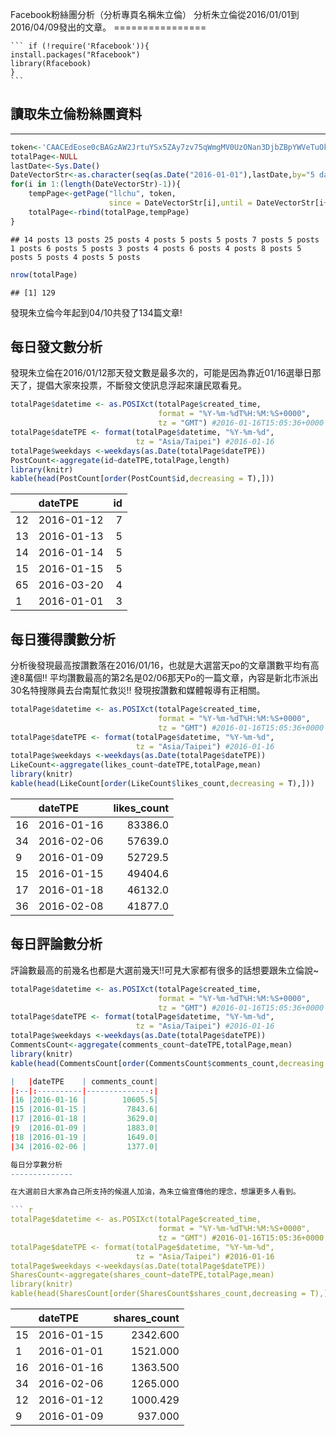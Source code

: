 Facebook粉絲團分析（分析專頁名稱朱立倫）
分析朱立倫從2016/01/01到2016/04/09發出的文章。
	================
	
	``` if (!require('Rfacebook')){
    install.packages("Rfacebook")
    library(Rfacebook)
    }
	```
 讀取朱立倫粉絲團資料
 --------------------
--------------------

``` r
token<-'CAACEdEose0cBAGzAW2JrtuYSx5ZAy7zv75qWmgMV0UzONan3DjbZBpYWVeTuOkXd8tToF1285Kw2w4NzM0ORGArPRrnwR0LLsYjh99iiTd4535fEOBMP6IlLjHkIAWy2LePpwhxVvAlBdt9KRYNKxtBCtoTUXxb5QVNngJ5I3RhfTvIxhyhW0M0CDrr4fxQ6FotKJdowZDZD'
totalPage<-NULL
lastDate<-Sys.Date()
DateVectorStr<-as.character(seq(as.Date("2016-01-01"),lastDate,by="5 days"))
for(i in 1:(length(DateVectorStr)-1)){
    tempPage<-getPage("llchu", token,
                      since = DateVectorStr[i],until = DateVectorStr[i+1])
    totalPage<-rbind(totalPage,tempPage)
}
```

    ## 14 posts 13 posts 25 posts 4 posts 5 posts 5 posts 7 posts 5 posts 1 posts 6 posts 5 posts 3 posts 4 posts 6 posts 4 posts 8 posts 5 posts 5 posts 4 posts 5 posts 

``` r
nrow(totalPage)
```

    ## [1] 129

發現朱立倫今年起到04/10共發了134篇文章!

每日發文數分析
-------------- 
發現朱立倫在2016/01/12那天發文數是最多次的，可能是因為靠近01/16選舉日那天了，提倡大家來投票，不斷發文使訊息浮起來讓民眾看見。

``` r
totalPage$datetime <- as.POSIXct(totalPage$created_time, 
                                 format = "%Y-%m-%dT%H:%M:%S+0000", 
                                 tz = "GMT") #2016-01-16T15:05:36+0000
totalPage$dateTPE <- format(totalPage$datetime, "%Y-%m-%d", 
                            tz = "Asia/Taipei") #2016-01-16
totalPage$weekdays <-weekdays(as.Date(totalPage$dateTPE))
PostCount<-aggregate(id~dateTPE,totalPage,length)
library(knitr)
kable(head(PostCount[order(PostCount$id,decreasing = T),]))
```

|   |dateTPE    | id|
|:--|:----------|--:|
|12 |2016-01-12 |  7|
|13 |2016-01-13 |  5|
|14 |2016-01-14 |  5|
|15 |2016-01-15 |  5|
|65 |2016-03-20 |  4|
|1  |2016-01-01 |  3|

每日獲得讚數分析
----------------
分析後發現最高按讚數落在2016/01/16，也就是大選當天po的文章讚數平均有高達8萬個!! 平均讚數最高的第2名是02/06那天Po的一篇文章，內容是新北市派出30名特搜隊員去台南幫忙救災!! 發現按讚數和媒體報導有正相關。

``` r
totalPage$datetime <- as.POSIXct(totalPage$created_time, 
                                 format = "%Y-%m-%dT%H:%M:%S+0000", 
                                 tz = "GMT") #2016-01-16T15:05:36+0000
totalPage$dateTPE <- format(totalPage$datetime, "%Y-%m-%d", 
                            tz = "Asia/Taipei") #2016-01-16
totalPage$weekdays <-weekdays(as.Date(totalPage$dateTPE))
LikeCount<-aggregate(likes_count~dateTPE,totalPage,mean)
library(knitr)
kable(head(LikeCount[order(LikeCount$likes_count,decreasing = T),]))
```

|   |dateTPE    | likes_count|
|:--|:----------|-----------:|
|16 |2016-01-16 |     83386.0|
|34 |2016-02-06 |     57639.0|
|9  |2016-01-09 |     52729.5|
|15 |2016-01-15 |     49404.6|
|17 |2016-01-18 |     46132.0|
|36 |2016-02-08 |     41877.0|
每日評論數分析
--------------

評論數最高的前幾名也都是大選前幾天!!可見大家都有很多的話想要跟朱立倫說~

``` r
totalPage$datetime <- as.POSIXct(totalPage$created_time, 
                                 format = "%Y-%m-%dT%H:%M:%S+0000", 
                                 tz = "GMT") #2016-01-16T15:05:36+0000
totalPage$dateTPE <- format(totalPage$datetime, "%Y-%m-%d", 
                            tz = "Asia/Taipei") #2016-01-16
totalPage$weekdays <-weekdays(as.Date(totalPage$dateTPE))
CommentsCount<-aggregate(comments_count~dateTPE,totalPage,mean)
library(knitr)
kable(head(CommentsCount[order(CommentsCount$comments_count,decreasing = T),]))

|   |dateTPE    | comments_count|
|:--|:----------|--------------:|
|16 |2016-01-16 |        10605.5|
|15 |2016-01-15 |         7843.6|
|17 |2016-01-18 |         3629.0|
|9  |2016-01-09 |         1883.0|
|18 |2016-01-19 |         1649.0|
|34 |2016-02-06 |         1377.0|

每日分享數分析
--------------

在大選前日大家為自己所支持的候選人加油，為朱立倫宣傳他的理念，想讓更多人看到。

``` r
totalPage$datetime <- as.POSIXct(totalPage$created_time, 
                                 format = "%Y-%m-%dT%H:%M:%S+0000", 
                                 tz = "GMT") #2016-01-16T15:05:36+0000
totalPage$dateTPE <- format(totalPage$datetime, "%Y-%m-%d", 
                            tz = "Asia/Taipei") #2016-01-16
totalPage$weekdays <-weekdays(as.Date(totalPage$dateTPE))
SharesCount<-aggregate(shares_count~dateTPE,totalPage,mean)
library(knitr)
kable(head(SharesCount[order(SharesCount$shares_count,decreasing = T),]))
```

|   |dateTPE    | shares_count|
|:--|:----------|------------:|
|15 |2016-01-15 |     2342.600|
|1  |2016-01-01 |     1521.000|
|16 |2016-01-16 |     1363.500|
|34 |2016-02-06 |     1265.000|
|12 |2016-01-12 |     1000.429|
|9  |2016-01-09 |      937.000|